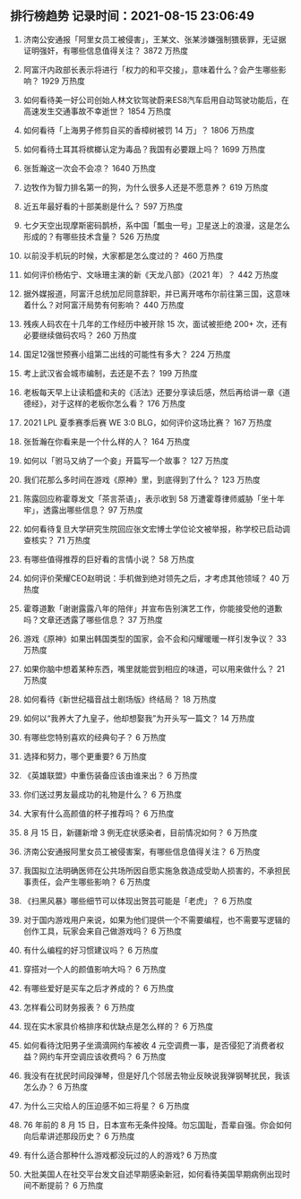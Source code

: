 
## 排行榜趋势 记录时间：2021-08-15 23:06:49
  
  1. 济南公安通报「阿里女员工被侵害」，王某文、张某涉嫌强制猥亵罪，无证据证明强奸，有哪些信息值得关注？ 3872 万热度
    
  2. 阿富汗内政部长表示将进行「权力的和平交接」，意味着什么？会产生哪些影响？ 1929 万热度
    
  3. 如何看待美一好公司创始人林文钦驾驶蔚来ES8汽车启用自动驾驶功能后，在高速发生交通事故不幸逝世？ 1854 万热度
    
  4. 如何看待「上海男子修剪自买的香樟树被罚 14 万」？ 1806 万热度
    
  5. 如何看待土耳其将槟榔认定为毒品？我国有必要跟上吗？ 1699 万热度
    
  6. 张哲瀚这一次会不会凉？ 1640 万热度
    
  7. 边牧作为智力排名第一的狗，为什么很多人还是不愿意养？ 619 万热度
    
  8. 近五年最好看的十部美剧是什么？ 597 万热度
    
  9. 七夕天空出现摩斯密码鹊桥，系中国「瓢虫一号」卫星送上的浪漫，这是怎么形成的？有哪些技术含量？ 526 万热度
    
  10. 以前没手机玩的时候，大家都是怎么度过的？ 460 万热度
    
  11. 如何评价杨佑宁、文咏珊主演的新《天龙八部》（2021 年）？ 442 万热度
    
  12. 据外媒报道，阿富汗总统加尼同意辞职，并已离开喀布尔前往第三国，这意味着什么？对阿富汗局势有何影响？ 440 万热度
    
  13. 残疾人码农在十几年的工作经历中被开除 15 次，面试被拒绝 200+ 次，还有必要继续做码农吗？ 260 万热度
    
  14. 国足12强世预赛小组第二出线的可能性有多大？ 224 万热度
    
  15. 考上武汉省会城市编制，去还是不去？ 199 万热度
    
  16. 老板每天早上让读稻盛和夫的《活法》还要分享读后感，然后再给讲一章《道德经》，对于这样的老板你怎么看？ 176 万热度
    
  17. 2021 LPL 夏季赛季后赛 WE 3:0 BLG，如何评价这场比赛？ 167 万热度
    
  18. 张哲瀚在你看来是一个什么样的人？ 164 万热度
    
  19. 如何以「驸马又纳了一个妾」开篇写一个故事？ 127 万热度
    
  20. 我们花那么多时间在游戏《原神》里，到底得到了什么？ 123 万热度
    
  21. 陈露回应称霍尊发文「茶言茶语」，表示收到 58 万遭霍尊律师威胁「坐十年牢」，透露出哪些信息？ 97 万热度
    
  22. 如何看待复旦大学研究生院回应张文宏博士学位论文被举报，称学校已启动调查核实？ 71 万热度
    
  23. 有哪些值得推荐的巨好看的言情小说？ 58 万热度
    
  24. 如何评价荣耀CEO赵明说：手机做到绝对领先之后，才考虑其他领域？ 40 万热度
    
  25. 霍尊道歉「谢谢露露八年的陪伴」并宣布告别演艺工作，你能接受他的道歉吗？文章还透露了哪些信息？ 37 万热度
    
  26. 游戏《原神》如果出韩国类型的国家，会不会和闪耀暖暖一样引发争议？ 33 万热度
    
  27. 如果你脑中想着某种东西，嘴里就能尝到相应的味道，可以用来做什么？ 21 万热度
    
  28. 如何看待《新世纪福音战士剧场版》终结局？ 18 万热度
    
  29. 如何以“我养大了九皇子，他却想娶我”为开头写一篇文？ 14 万热度
    
  30. 有哪些您特别喜欢的经典句子？ 6 万热度
    
  31. 选择和努力，哪个更重要? 6 万热度
    
  32. 《英雄联盟》中重伤装备应该由谁来出？ 6 万热度
    
  33. 你们送过男友最成功的礼物是什么？ 6 万热度
    
  34. 大家有什么高颜值的杯子推荐吗？ 6 万热度
    
  35. 8 月 15 日，新疆新增 3 例无症状感染者，目前情况如何？ 6 万热度
    
  36. 济南公安通报阿里女员工被侵害案，有哪些信息值得关注？ 6 万热度
    
  37. 我国拟立法明确医师在公共场所因自愿实施急救造成受助人损害的，不承担民事责任，会产生哪些影响？ 6 万热度
    
  38. 《扫黑风暴》哪些细节可以体现出贺芸可能是「老虎」？ 6 万热度
    
  39. 对于国内游戏用户来说，如果为他们提供一个不需要编程，也不需要写逻辑的创作工具，玩家会来自己做游戏吗？ 6 万热度
    
  40. 有什么编程的好习惯建议吗？ 6 万热度
    
  41. 穿搭对一个人的颜值影响大吗？ 6 万热度
    
  42. 有哪些爱好是买车之后才养成的？ 6 万热度
    
  43. 怎样看公司财务报表？ 6 万热度
    
  44. 现在实木家具价格排序和优缺点是怎么样的？ 6 万热度
    
  45. 如何看待沈阳男子坐滴滴网约车被收 4 元空调费一事，是否侵犯了消费者权益？网约车开空调应该收费吗？ 6 万热度
    
  46. 我没有在扰民时间段弹琴，但是好几个邻居去物业反映说我弹钢琴扰民，我该怎么办？ 6 万热度
    
  47. 为什么三灾给人的压迫感不如三将星？ 6 万热度
    
  48. 76 年前的 8 月 15 日，日本宣布无条件投降。勿忘国耻，吾辈自强。你会如何向后辈讲述那段历史？ 6 万热度
    
  49. 有什么适合那种什么游戏都没玩过的人的游戏? 6 万热度
    
  50. 大批美国人在社交平台发文自述早期感染新冠，如何看待美国早期病例出现时间不断提前？ 6 万热度
    